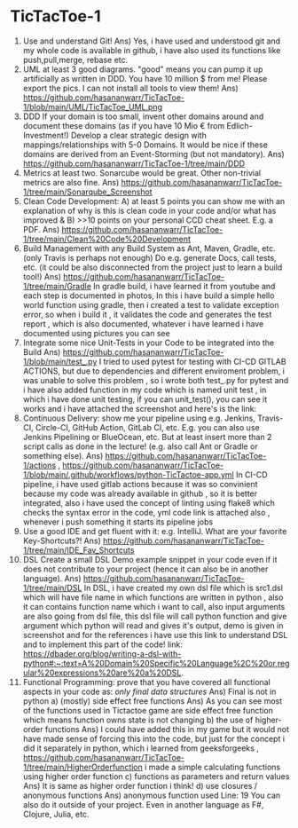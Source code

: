 # TicTacToe-1
1) Use and understand Git!
Ans) Yes, i have used and understood git and my whole code is available in github, i have also used its functions like push,pull,merge, rebase etc.
2) UML at least 3 good diagrams. "good" means you can pump it up artificially as written in DDD. You have 10 million $ from me! Please export the pics. I can not install all tools to view them!
Ans) https://github.com/hasananwarr/TicTacToe-1/blob/main/UML/TicTacToe_UML.png
3) DDD If your domain is too small, invent other domains around and document these domains (as if you have 10 Mio € from Edlich-Investment!) Develop a clear strategic design with mappings/relationships with 5-0 Domains. It would be nice if these domains are derived from an Event-Storming (but not mandatory). 
Ans) https://github.com/hasananwarr/TicTacToe-1/tree/main/DDD
4) Metrics at least two. Sonarcube would be great. Other non-trivial metrics are also fine.
Ans) https://github.com/hasananwarr/TicTacToe-1/tree/main/Sonarqube_Screenshot
5) Clean Code Development: A) at least 5 points you can show me with an explanation of why is this is clean code in your code and/or what has improved & B) >>10 points on your personal CCD cheat sheet. E.g. a PDF.
Ans) https://github.com/hasananwarr/TicTacToe-1/tree/main/Clean%20Code%20Development
6) Build Management with any Build System as Ant, Maven, Gradle, etc. (only Travis is perhaps not enough) Do e.g. generate Docs, call tests, etc. (it could be also disconnected from the project just to learn a build tool!)
Ans) https://github.com/hasananwarr/TicTacToe-1/tree/main/Gradle
In gradle build, i have learned it from youtube and each step is documented in photos, In this i have build a simple hello world function using gradle, then i created a test to validate exception error, so when i build it , it validates the code and generates the test report , which is also documented, whatever i have learned i have documented using pictures you can see
7) Integrate some nice Unit-Tests in your Code to be integrated into the Build
Ans) https://github.com/hasananwarr/TicTacToe-1/blob/main/test_.py
I tried to used pytest for testing with CI-CD GITLAB ACTIONS, but due to dependencies and different enviroment problem, i was unable to solve this problem , so i wrote both test_.py for pytest and i have also added function in my code which is named unit test , in which i have done unit testing, if you can unit_test(), you can see it works and i have attached the screenshot and here's is the link: 
8) Continuous Delivery: show me your pipeline using e.g. Jenkins, Travis-CI, Circle-CI, GitHub Action, GitLab CI, etc. E.g. you can also use Jenkins Pipelining or BlueOcean, etc. But at least insert more than 2 script calls as done in the lecture! (e.g. also call Ant or Gradle or something else).
Ans) https://github.com/hasananwarr/TicTacToe-1/actions ,
https://github.com/hasananwarr/TicTacToe-1/blob/main/.github/workflows/python-TicTactoe-app.yml
In CI-CD pipeline, i have used gitlab actions because it was so convinient because my code was already available in github , so it is better integrated, also i have used the concept of linting using flake8 which checks the syntax error in the code, yml code link is attached also , whenever i push something it starts its pipeline jobs
9) Use a good IDE and get fluent with it: e.g. IntelliJ. What are your favorite Key-Shortcuts?!
Ans) https://github.com/hasananwarr/TicTacToe-1/tree/main/IDE_Fav_Shortcuts
10) DSL Create a small DSL Demo example snippet in your code even if it does not contribute to your project (hence it can also be in another language).
Ans) https://github.com/hasananwarr/TicTacToe-1/tree/main/DSL
In DSL, i have created my own dsl file which is src1.dsl which will have file name in  which functions are written in python , also it can contains function name which i want to call, also input arguments are also going from dsl file, this dsl file will call python function and give argument which python will read and gives it's output, demo is given in screenshot and for the references i have use this link to understand DSL and to implement this part of the code! link: https://dbader.org/blog/writing-a-dsl-with-python#:~:text=A%20Domain%20Specific%20Language%2C%20or,regular%20expressions%20are%20a%20DSL.
11) Functional Programming: prove that you have covered all functional aspects in your code as:
*only final data structures*
Ans) Final is not in python
a) (mostly) side effect free functions
Ans) As you can see most of the functions used in Tictactoe game are side effect free function which means function owns state is not changing
b) the use of higher-order functions
Ans) I could have added this in my game but it would not have made sense of forcing this into the code, but just for the concept i did it separately in python, which i learned from geeksforgeeks , https://github.com/hasananwarr/TicTacToe-1/tree/main/HigherOrderfunction i made a simple calculating functions using higher order function
c) functions as parameters and return values
Ans) It is same as higher order function i think!
d) use closures / anonymous functions
Ans) anonymous function used Line: 19
You can also do it outside of your project. Even in another language as F#, Clojure, Julia, etc. 
